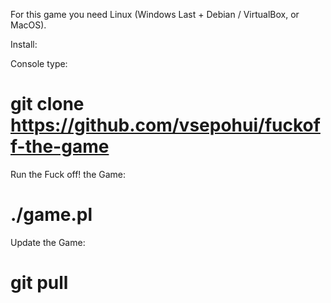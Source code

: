 For this game you need Linux (Windows Last + Debian / VirtualBox, or MacOS).

Install:

Console type:

# git clone https://github.com/vsepohui/fuckoff-the-game

Run the Fuck off! the Game:

# ./game.pl

Update the Game:

# git pull
